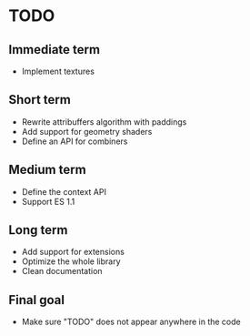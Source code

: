 # TODO

## Immediate term

- Implement textures

## Short term

- Rewrite attribuffers algorithm with paddings
- Add support for geometry shaders
- Define an API for combiners

## Medium term

- Define the context API
- Support ES 1.1

## Long term

- Add support for extensions
- Optimize the whole library
- Clean documentation

## Final goal

- Make sure "TODO" does not appear anywhere in the code